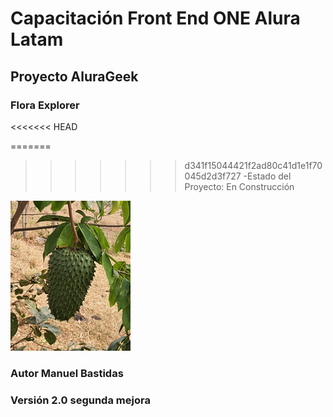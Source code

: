 <h1>Capacitación Front End ONE Alura Latam </h1>
<h2>Proyecto AluraGeek</h2>
<h3>Flora Explorer</h3>
<<<<<<< HEAD

=======
>>>>>>> d341f15044421f2ad80c41d1e1f70045d2d3f727
-Estado del Proyecto: En Construcción
<img src="assets/Guanabana1.png" alt="Guanabana">
<h3>Autor Manuel Bastidas</h3>
<h3>Versión 2.0 segunda mejora</h3>

